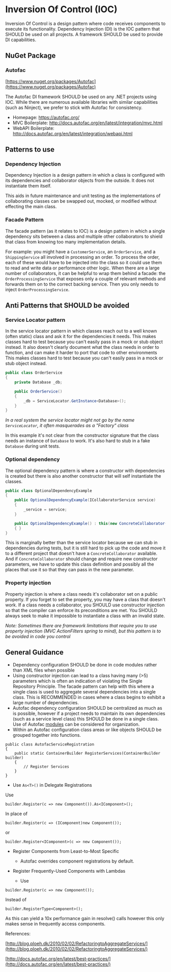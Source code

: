 # Inversion Of Control (IOC)

Inversion Of Control is a design pattern where code receives components to
execute its functionality.  Dependency Injection (DI) is the IOC pattern that
SHOULD be used on all projects. A framework SHOULD be used to provide DI
capabilities.

## NuGet Package

### Autofac

[https://www.nuget.org/packages/Autofac](https://www.nuget.org/packages/Autofac)

The Autofac DI framework SHOULD be used on any .NET projects using IOC. While
there are numerous available libraries with similar capabilities (such as
Ninject), we prefer to stick with Autofac for consistency.

* Homepage: https://autofac.org/
* MVC Boilerplate: http://docs.autofac.org/en/latest/integration/mvc.html
* WebAPI Boilerplate: http://docs.autofac.org/en/latest/integration/webapi.html

## Patterns to use

### Dependency Injection

Dependency Injection is a design pattern in which a class is configured with its
dependencies and collaborator objects from the outside. It does not instantiate
them itself.

This aids in future maintenance and unit testing as the implementations of
collaborating classes can be swapped out, mocked, or modified without effecting
the main class.

### Facade Pattern

The facade pattern (as it relates to IOC) is a design pattern in which a single
dependency sits between a class and multiple other collaborators to shield that
class from knowing too many implementation details.

For example: you might have a `CustomerService`, an `OrderService`, and a
`ShippingService` all involved in processing an order. To process the order,
each of these would have to be injected into the class so it could use them to
read and write data or performance other logic. When there are a large number of
collaborators, it can be helpful to wrap them behind a facade: the
`OrderProcessingService` that exposes only a couple of relevant methods and
forwards them on to the correct backing service. Then you only needs to inject
`OrderProcessingService`.

## Anti Patterns that SHOULD be avoided

### Service Locator pattern

In the service locator pattern in which classes reach out to a well known (often
static) class and ask it for the dependencies it needs. This makes classes hard
to test because you can't easily pass in a mock or stub object instead. It also
doesn't clearly document what the class needs in order to function, and can make
it harder to port that code to other environments This makes classes hard to test because
you can't easily pass in a mock or stub object instead.

```csharp ServiceLocator.cs
public class OrderService
{
    private Database _db;

    public OrderService()
    {
        _db = ServiceLocator.GetInstance<Database>();
    }
}
```

*In a real system the service locator might not go by the name
`ServiceLocator`, it often masquerades as a "Factory" class*

In this example it's not clear from the constructor signature that the class
needs an instance of `Database` to work. It's also hard to stub in a fake
`Database` during unit tests.


### Optional dependency

The optional dependency pattern is  where a constructor with dependencies is
created but there is also another constructor that will self instantiate the
classes.

```csharp OptionalDependecy.cs
public class OptionalDependencyExample
{
    public OptionalDependencyExample(ICollaboratorService service)
    {
        _service = service;
    }

    public OptionalDependencyExample() : this(new ConcreteCollaborator())
    { }
}
```

This is marginally better than the service locator because we can stub in
dependencies during tests, but it is still hard to pick up the code and move it
to a different project that doesn't have a `ConcreteCollaborator` available.
And if `ConcreteCollaborator` should change and require new constructor parameters, we
have to update this class definition and possibly all the places that use it so
that they can pass in the new parameter.

### Property injection

Property injection is where a class needs it's collaborator set on a public
property. If you forget to set the property, you may have a class that doesn't
work. If a class needs a collaborator, you SHOULD use constructor injection so
that the compiler can enforce its preconditions are met. You SHOULD always seek
to make it impossible to instantiate a class with an invalid state.

*Note: Sometimes there are framework limitations that require you to use
property injection (MVC ActionFilters spring to mind), but this pattern is
to be avoided in code you control*

## General Guidance

* Dependency configuration SHOULD be done in code modules rather than XML files
  when possible
* Using constructor injection can lead to a class having many (>5) parameters
  which is often an indication of violating the Single Repository Principle.
  The facade pattern can help with this where a single class is used to
  aggregate several dependencies into a single class. This is RECOMMENDED in
  cases where a class begins to exhibit a large number of dependencies.
* Autofac dependency configuration SHOULD be centralized as much as is possible,
  however if a project needs to maintain its own dependencies (such as a service
  level class) this SHOULD be done in a single class.  Use of Autofac
  [modules](http://autofac.readthedocs.org/en/latest/configuration/modules.html)
  can be considered for organization.
* Within an Autofac configuration class areas or like objects SHOULD be grouped
  together into functions.

```
public class AutofacServiceRegistration
{
    public static ContainerBuilder RegisterServices(ContainerBuilder builder)
    {
        // Register Services
    }
}
```

 * Use `As<T>()` in Delegate Registrations

Use

```
builder.Register(c => new Component()).As<IComponent>();
```

In place of

```
builder.Register(c => (IComponent)new Component());
```

or

```
builder.Register<IComponent>(c => new Component());
```

* Register Components from Least-to-Most Specific
    * Autofac overrides component registrations by default.

* Register Frequently-Used Components with Lambdas
    * Use

```
builder.Register(c => new Component());
```

Instead of

```
builder.RegisterType<Component>();
```

As this can yield a 10x performance gain in resolve() calls however this only
makes sense in frequently access components.

References:

[http://blog.ploeh.dk/2010/02/02/RefactoringtoAggregateServices/](http://blog.ploeh.dk/2010/02/02/RefactoringtoAggregateServices/)

[http://docs.autofac.org/en/latest/best-practices/](http://docs.autofac.org/en/latest/best-practices/)

